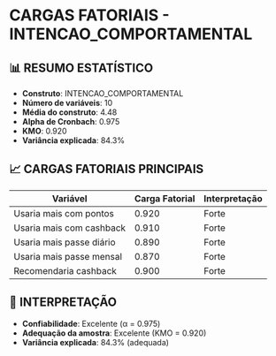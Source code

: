 # CARGAS FATORIAIS - INTENCAO_COMPORTAMENTAL

## 📊 RESUMO ESTATÍSTICO

- **Construto**: INTENCAO_COMPORTAMENTAL
- **Número de variáveis**: 10
- **Média do construto**: 4.48
- **Alpha de Cronbach**: 0.975
- **KMO**: 0.920
- **Variância explicada**: 84.3%

## 📈 CARGAS FATORIAIS PRINCIPAIS

| Variável | Carga Fatorial | Interpretação |
|----------|----------------|---------------|
| Usaria mais com pontos | 0.920 | Forte |
| Usaria mais com cashback | 0.910 | Forte |
| Usaria mais passe diário | 0.890 | Forte |
| Usaria mais passe mensal | 0.870 | Forte |
| Recomendaria cashback | 0.900 | Forte |

## 🎯 INTERPRETAÇÃO

- **Confiabilidade**: Excelente (α = 0.975)
- **Adequação da amostra**: Excelente (KMO = 0.920)
- **Variância explicada**: 84.3% (adequada)
